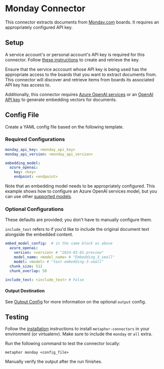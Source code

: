 # Monday Connector

This connector extracts documents from [Monday.com](https://monday.com/) boards. It requires an appropriately configured API key.

## Setup

A service account's or personal account's API key is required for this connector. Follow [these instructions](https://support.monday.com/hc/en-us/articles/360005144659-Does-monday-com-have-an-API) to create and retrieve the key.

Ensure that the service acccount whose API key is being used has the appropriate access to the boards that you want to extract documents from. This connector will discover and retrieve items from boards its associated API key has access to.

Additionally, this connector requires [Azure OpenAI services](https://azure.microsoft.com/en-us/products/ai-services/openai-service) or an [OpenAI API key](https://platform.openai.com) to generate embedding vectors for documents.

## Config File

Create a YAML config file based on the following template.

### Required Configurations

```yaml
monday_api_key: <monday_api_key>
monday_api_version: <monday_api_version>

embedding_model:
  azure_openai:
    key: <key>
    endpoint: <endpoint>
```

Note that an embedding model needs to be appropriately configured. This example shows how to configure an Azure OpenAI services model, but you can use other [supported models](/docs/embeddings.md).

### Optional Configurations

These defaults are provided; you don't have to manually configure them.

`include_text` refers to if you'd like to include the original document text alongside the embedded content.

```yaml
embed_model_config:  # in the same block as above
  azure_openai:
    version: <version> # "2024-03-01-preview"
    model_name: <model_name> # "Embedding_3_small"
    model: <model> # "text-embedding-3-small"
  chunk_size: 512
  chunk_overlap: 50

include_text: <include_text> # False
```

#### Output Destination

See [Output Config](../common/docs/output.md) for more information on the optional `output` config.

## Testing

Follow the [installation](../../README.md) instructions to install `metaphor-connectors` in your environment (or virtualenv). Make sure to include the `monday` or `all` extra.

Run the following command to test the connector locally:

```shell
metaphor monday <config_file>
```

Manually verify the output after the run finishes.